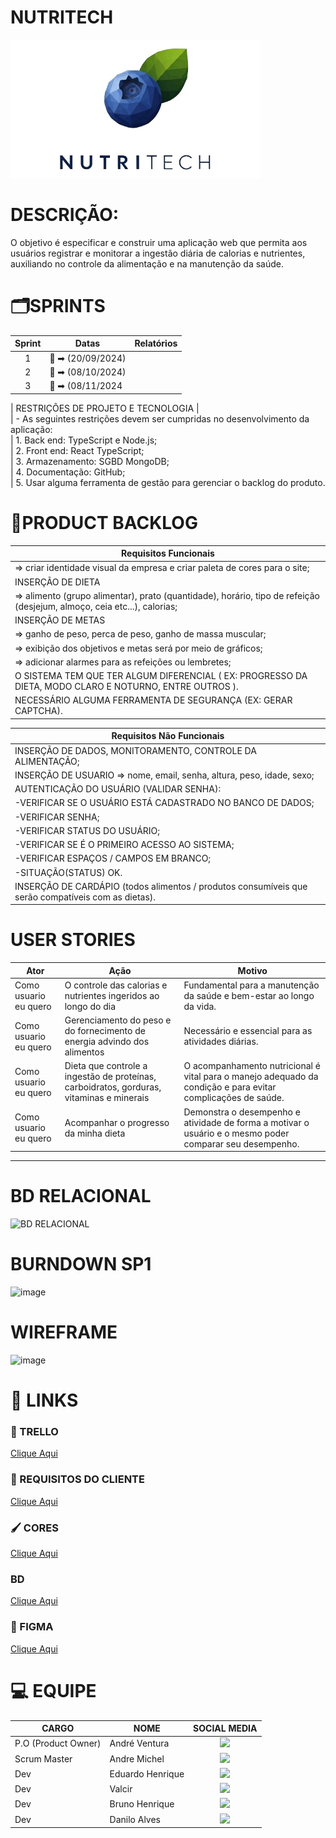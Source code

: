# NUTRITECH
<div align="middle">
</div>
<img src='./front/src/logo/logo.nutritech.png.png' widht='200'/>
<div>

 
 <h1>DESCRIÇÃO:</h1>    
O objetivo é especificar e construir uma aplicação web que permita aos usuários registrar e monitorar a ingestão diária de calorias e nutrientes, auxiliando no controle da alimentação e na manutenção da saúde.
</div>


# 🗂️SPRINTS
| Sprint  | Datas   | Relatórios                                     |
|:-------:| --------------------- |---------------------------------------------- |
|  1  | :calendar:  ➡ (20/09/2024) |
|  2  | :calendar:  ➡ (08/10/2024) |
|  3  | :calendar:  ➡ (08/11/2024  |



|       RESTRIÇÕES DE PROJETO E TECNOLOGIA      |          
| - As seguintes restrições devem ser cumpridas no desenvolvimento da aplicação:     
| 1.	Back end: TypeScript e Node.js;          
| 2.	Front end: React TypeScript;        
| 3.	Armazenamento: SGBD MongoDB;       
| 4.	Documentação: GitHub;     
| 5.	Usar alguma ferramenta de gestão para gerenciar o backlog do produto. 


# 📑PRODUCT BACKLOG
|  Requisitos Funcionais       |
|------------------------------|
| => criar identidade visual da empresa e criar paleta de cores para o site;
| INSERÇÃO DE DIETA
| => alimento (grupo alimentar), prato (quantidade), horário, tipo de refeição (desjejum, almoço, ceia etc...), calorias;
| INSERÇÃO DE METAS
| => ganho de peso, perca de peso, ganho de massa muscular;
| => exibição dos objetivos e metas será por meio de gráficos;
| => adicionar alarmes para as refeições ou lembretes;
| O SISTEMA TEM QUE TER ALGUM DIFERENCIAL ( EX: PROGRESSO DA DIETA, MODO CLARO E NOTURNO, ENTRE OUTROS ). 
| NECESSÁRIO ALGUMA FERRAMENTA DE SEGURANÇA (EX:  GERAR CAPTCHA).

|   Requisitos Não Funcionais                                                                                                                      
|------------------------------|
| INSERÇÃO DE DADOS, MONITORAMENTO, CONTROLE DA ALIMENTAÇÃO; 
| INSERÇÃO DE USUARIO => nome, email, senha, altura, peso, idade, sexo;              
| AUTENTICAÇÃO DO USUÁRIO (VALIDAR SENHA):      
| -VERIFICAR SE O USUÁRIO ESTÁ CADASTRADO NO BANCO DE DADOS;  
| -VERIFICAR SENHA;                                           
| -VERIFICAR STATUS DO USUÁRIO;                               
| -VERIFICAR SE É O PRIMEIRO ACESSO AO SISTEMA;                                                                         
| -VERIFICAR ESPAÇOS / CAMPOS EM BRANCO;                      
| -SITUAÇÃO(STATUS) OK.                                                                                                
| INSERÇÃO DE CARDÁPIO (todos alimentos / produtos consumíveis que serão compatíveis com as dietas).


# USER STORIES
|Ator          |Ação                         |Motivo                        |
|--------------|-----------------------------|------------------------------|
|Como usuario eu quero| O controle das calorias e nutrientes ingeridos ao longo do dia | Fundamental para a manutenção da saúde e bem-estar ao longo da vida.
|Como usuario eu quero| Gerenciamento do peso e do fornecimento de energia advindo dos alimentos | Necessário e essencial para as atividades diárias.
|Como usuario eu quero| Dieta que controle a ingestão de proteínas, carboidratos, gorduras, vitaminas e minerais | O acompanhamento nutricional é vital para o manejo adequado da condição e para evitar complicações de saúde.
|Como usuario eu quero| Acompanhar o progresso da minha dieta | Demonstra o desempenho e atividade de forma a motivar o usuário e o mesmo poder comparar seu desempenho.

-------------------------------------------------------------------------------------------------

# BD RELACIONAL
![BD RELACIONAL](https://github.com/user-attachments/assets/0842f93f-c560-4950-8e48-0a4171a46c4c)


# BURNDOWN SP1
![image](https://github.com/user-attachments/assets/2af0fa17-3d54-4b9d-9a92-5075b282b52b)

# WIREFRAME
![image](https://github.com/user-attachments/assets/d8b41093-f3ff-47f1-b354-925d03a70968)


# 🔗 LINKS

### 🧮 TRELLO 
[Clique Aqui](https://trello.com/b/Q0Z9B3GN/hightech)

### 📖 REQUISITOS DO CLIENTE
[Clique Aqui](https://docs.google.com/document/d/1qVPnMpCE-d-vICMM7N69L6WKyPXC7qskSgLMa3oR7ss/edit)

### 🖌️ CORES
[Clique Aqui]()

### BD 
[Clique Aqui]()

### 🎨 FIGMA
[Clique Aqui](https://www.figma.com/design/csGwtJwjsN7gELjbUGDzEb/NutriTech)


# :computer: EQUIPE

|CARGO | NOME| SOCIAL MEDIA |
|------|-----|:--------------:|
| P.O (Product Owner) |   André Ventura   |     <a target="_blank" href="https:/"><img  src="https://skillicons.dev/icons?i=github"></a>|    
| Scrum Master |   Andre Michel   |     <a target="_blank" href="https://github.com/andremc331"><img  src="https://skillicons.dev/icons?i=github"></a>|  
| Dev     |   Eduardo Henrique  |     <a target="_blank" href="https://github.com/EduardoBrito2"><img src="https://skillicons.dev/icons?i=github"></a>|  
| Dev     |   Valcir  |     <a target="_blank" href="https://"><img  src="https://skillicons.dev/icons?i=github"></a>|   
| Dev     |   Bruno Henrique   |     <a target="_blank" href="https:/"><img  src="https://skillicons.dev/icons?i=github"></a>|  
| Dev     |   Danilo Alves   |     <a target="_blank" href="https://github.com/Danilo-Fatec"><img  src="https://skillicons.dev/icons?i=github"></a>|  
